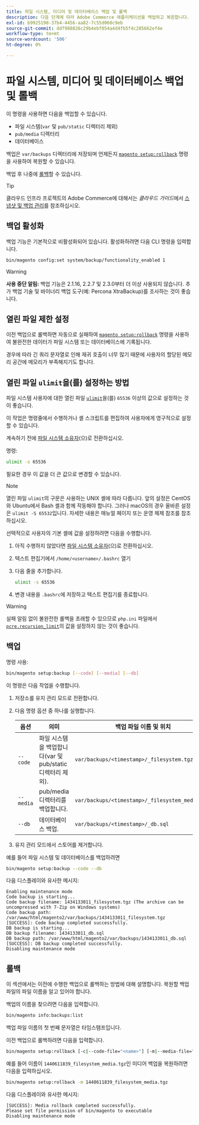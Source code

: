 ```yaml
---
title: 파일 시스템, 미디어 및 데이터베이스 백업 및 롤백
description: 다음 단계에 따라 Adobe Commerce 애플리케이션을 백업하고 복원합니다.
exl-id: b9925198-37b4-4456-aa82-7c55d060c9eb
source-git-commit: ddf988826c29b4ebf054a4d4fb5f4c285662ef4e
workflow-type: tm+mt
source-wordcount: '506'
ht-degree: 0%

---
```


# 파일 시스템, 미디어 및 데이터베이스 백업 및 롤백

이 명령을 사용하면 다음을 백업할 수 있습니다.

* 파일 시스템(`var` 및 `pub/static` 디렉터리 제외)
* `pub/media` 디렉터리
* 데이터베이스

백업은 `var/backups` 디렉터리에 저장되며 언제든지 [`magento setup:rollback`](uninstall-modules.md#roll-back-the-file-system-database-or-media-files) 명령을 사용하여 복원할 수 있습니다.

백업 후 나중에 [롤백](#rollback)할 수 있습니다.

>[!TIP]
>
>클라우드 인프라 프로젝트의 Adobe Commerce에 대해서는 _클라우드 가이드_&#x200B;에서 [스냅샷 및 백업 관리](https://devdocs.magento.com/cloud/project/project-webint-snap.html)를 참조하십시오.

## 백업 활성화

백업 기능은 기본적으로 비활성화되어 있습니다. 활성화하려면 다음 CLI 명령을 입력합니다.

```bash
bin/magento config:set system/backup/functionality_enabled 1
```

>[!WARNING]
>
>**사용 중단 알림:**
>백업 기능은 2.1.16, 2.2.7 및 2.3.0부터 더 이상 사용되지 않습니다. 추가 백업 기술 및 바이너리 백업 도구(예: Percona XtraBackup)를 조사하는 것이 좋습니다.

## 열린 파일 제한 설정

이전 백업으로 롤백하면 자동으로 실패하여 [`magento setup:rollback`](uninstall-modules.md#roll-back-the-file-system-database-or-media-files) 명령을 사용하여 불완전한 데이터가 파일 시스템 또는 데이터베이스에 기록됩니다.

경우에 따라 긴 쿼리 문자열로 인해 재귀 호출이 너무 많기 때문에 사용자의 할당된 메모리 공간에 메모리가 부족해지기도 합니다.

## 열린 파일 `ulimit`을(를) 설정하는 방법

파일 시스템 사용자에 대한 열린 파일 [`ulimit`](https://ss64.com/bash/ulimit.html)을(를) `65536` 이상의 값으로 설정하는 것이 좋습니다.

이 작업은 명령줄에서 수행하거나 셸 스크립트를 편집하여 사용자에게 영구적으로 설정할 수 있습니다.

계속하기 전에 [파일 시스템 소유자](../prerequisites/file-system/overview.md)(으)로 전환하십시오.

명령:

```bash
ulimit -s 65536
```

필요한 경우 이 값을 더 큰 값으로 변경할 수 있습니다.

>[!NOTE]
>
>열린 파일 `ulimit`의 구문은 사용하는 UNIX 셸에 따라 다릅니다. 앞의 설정은 CentOS와 Ubuntu에서 Bash 셸과 함께 작동해야 합니다. 그러나 macOS의 경우 올바른 설정은 `ulimit -S 65532`입니다. 자세한 내용은 매뉴얼 페이지 또는 운영 체제 참조를 참조하십시오.

선택적으로 사용자의 기본 셸에 값을 설정하려면 다음을 수행합니다.

1. 아직 수행하지 않았다면 [파일 시스템 소유자](../prerequisites/file-system/overview.md)(으)로 전환하십시오.
1. 텍스트 편집기에서 `/home/<username>/.bashrc` 열기
1. 다음 줄을 추가합니다.

   ```bash
   ulimit -s 65536
   ```

1. 변경 내용을 `.bashrc`에 저장하고 텍스트 편집기를 종료합니다.

>[!WARNING]
>
>실패 알림 없이 불완전한 롤백을 초래할 수 있으므로 `php.ini` 파일에서 [`pcre.recursion_limit`](https://www.php.net/manual/en/pcre.configuration.php)의 값을 설정하지 않는 것이 좋습니다.

## 백업

명령 사용:

```bash
bin/magento setup:backup [--code] [--media] [--db]
```

이 명령은 다음 작업을 수행합니다.

1. 저장소를 유지 관리 모드로 전환합니다.
1. 다음 명령 옵션 중 하나를 실행합니다.

   | 옵션 | 의미 | 백업 파일 이름 및 위치 |
   |--- |--- |--- |
   | `--code` | 파일 시스템을 백업합니다(var 및 pub/static 디렉터리 제외). | `var/backups/<timestamp>/_filesystem.tgz` |
   | `--media` | pub/media 디렉터리를 백업합니다. | `var/backups/<timestamp>/_filesystem_media.tgz` |
   | `--db` | 데이터베이스 백업. | `var/backups/<timestamp>/_db.sql` |

1. 유지 관리 모드에서 스토어를 제거합니다.

예를 들어 파일 시스템 및 데이터베이스를 백업하려면

```bash
bin/magento setup:backup --code --db
```

다음 디스플레이와 유사한 메시지:

```terminal
Enabling maintenance mode
Code backup is starting...
Code backup filename: 1434133011_filesystem.tgz (The archive can be uncompressed with 7-Zip on Windows systems)
Code backup path: /var/www/html/magento2/var/backups/1434133011_filesystem.tgz
[SUCCESS]: Code backup completed successfully.
DB backup is starting...
DB backup filename: 1434133011_db.sql
DB backup path: /var/www/html/magento2/var/backups/1434133011_db.sql
[SUCCESS]: DB backup completed successfully.
Disabling maintenance mode
```

## 롤백

이 섹션에서는 이전에 수행한 백업으로 롤백하는 방법에 대해 설명합니다. 복원할 백업 파일의 파일 이름을 알고 있어야 합니다.

백업의 이름을 찾으려면 다음을 입력합니다.

```bash
bin/magento info:backups:list
```

백업 파일 이름의 첫 번째 문자열은 타임스탬프입니다.

이전 백업으로 롤백하려면 다음을 입력합니다.

```bash
bin/magento setup:rollback [-c|--code-file="<name>"] [-m|--media-file="<name>"] [-d|--db-file="<name>"]
```

예를 들어 이름이 `1440611839_filesystem_media.tgz`인 미디어 백업을 복원하려면 다음을 입력하십시오.

```bash
bin/magento setup:rollback -m 1440611839_filesystem_media.tgz
```

다음 디스플레이와 유사한 메시지:

```terminal
[SUCCESS]: Media rollback completed successfully.
Please set file permission of bin/magento to executable
Disabling maintenance mode
```
